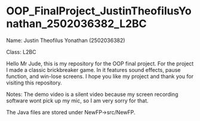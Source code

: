 # OOP_FinalProject_JustinTheofilusYonathan_2502036382_L2BC

Name: Justin Theofilus Yonathan (2502036382)


Class: L2BC

Hello Mr Jude, this is my repository for the OOP final project. For the project I made a classic brickbreaker game. In it features sound effects, pause function, and win-lose screens. I hope you like my project and thank you for visiting this repository.


Notes:
The demo video is a silent video because my screen recording software wont pick up my mic, so I am very sorry for that. 

The Java files are stored under NewFP->src/NewFP.
